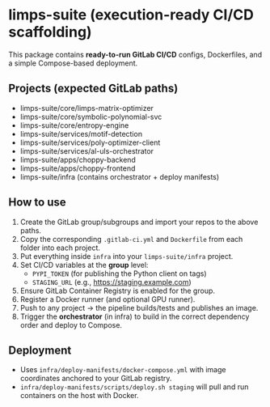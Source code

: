 
# limps-suite (execution-ready CI/CD scaffolding)

This package contains **ready-to-run GitLab CI/CD** configs, Dockerfiles, and a simple Compose-based deployment.

## Projects (expected GitLab paths)
- limps-suite/core/limps-matrix-optimizer
- limps-suite/core/symbolic-polynomial-svc
- limps-suite/core/entropy-engine
- limps-suite/services/motif-detection
- limps-suite/services/poly-optimizer-client
- limps-suite/services/al-uls-orchestrator
- limps-suite/apps/choppy-backend
- limps-suite/apps/choppy-frontend
- limps-suite/infra (contains orchestrator + deploy manifests)

## How to use
1. Create the GitLab group/subgroups and import your repos to the above paths.
2. Copy the corresponding `.gitlab-ci.yml` and `Dockerfile` from each folder into each project.
3. Put everything inside `infra` into your `limps-suite/infra` project.
4. Set CI/CD variables at the **group** level:
   - `PYPI_TOKEN` (for publishing the Python client on tags)
   - `STAGING_URL` (e.g., https://staging.example.com)
5. Ensure GitLab Container Registry is enabled for the group.
6. Register a Docker runner (and optional GPU runner).
7. Push to any project → the pipeline builds/tests and publishes an image.
8. Trigger the **orchestrator** (in infra) to build in the correct dependency order and deploy to Compose.

## Deployment
- Uses `infra/deploy-manifests/docker-compose.yml` with image coordinates anchored to your GitLab registry.
- `infra/deploy-manifests/scripts/deploy.sh staging` will pull and run containers on the host with Docker.
